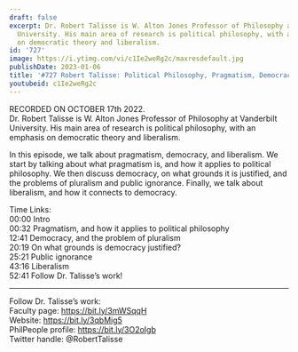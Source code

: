 ```yaml
---
draft: false
excerpt: Dr. Robert Talisse is W. Alton Jones Professor of Philosophy at Vanderbilt
  University. His main area of research is political philosophy, with an emphasis
  on democratic theory and liberalism.
id: '727'
image: https://i.ytimg.com/vi/c1Ie2weRg2c/maxresdefault.jpg
publishDate: 2023-01-06
title: '#727 Robert Talisse: Political Philosophy, Pragmatism, Democracy, and Liberalism'
youtubeid: c1Ie2weRg2c
---
```

<div class="timelinks">

RECORDED ON OCTOBER 17th 2022.  
Dr. Robert Talisse is W. Alton Jones Professor of Philosophy at Vanderbilt University. His main area of research is political philosophy, with an emphasis on democratic theory and liberalism.

In this episode, we talk about pragmatism, democracy, and liberalism. We start by talking about what pragmatism is, and how it applies to political philosophy. We then discuss democracy, on what grounds it is justified, and the problems of pluralism and public ignorance. Finally, we talk about liberalism, and how it connects to democracy.

Time Links:  
<time>00:00</time> Intro  
<time>00:32</time> Pragmatism, and how it applies to political philosophy  
<time>12:41</time> Democracy, and the problem of pluralism  
<time>20:19</time> On what grounds is democracy justified?  
<time>25:21</time> Public ignorance  
<time>43:16</time> Liberalism  
<time>52:41</time> Follow Dr. Talisse’s work!

---

Follow Dr. Talisse’s work:  
Faculty page: https://bit.ly/3mWSqqH  
Website: https://bit.ly/3qbMig5  
PhilPeople profile: https://bit.ly/3O2oIgb  
Twitter handle: @RobertTalisse
</div>


